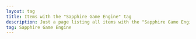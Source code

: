```yaml
---
layout: tag
title: Items with the "Sapphire Game Engine" tag
description: Just a page listing all items with the "Sapphire Game Engine" tag
tag: Sapphire Game Engine
---
```


